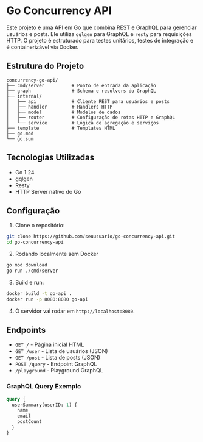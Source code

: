 # Go Concurrency API

Este projeto é uma API em Go que combina REST e GraphQL para gerenciar usuários e posts. Ele utiliza `gqlgen` para GraphQL e `resty` para requisições HTTP. O projeto é estruturado para testes unitários, testes de integração e é containerizável via Docker.

## Estrutura do Projeto

```
concurrency-go-api/
├── cmd/server          # Ponto de entrada da aplicação
├── graph               # Schema e resolvers do GraphQL
├── internal/
│   ├── api             # Cliente REST para usuários e posts
│   ├── handler         # Handlers HTTP
│   ├── model           # Modelos de dados
│   ├── router          # Configuração de rotas HTTP e GraphQL
│   └── service         # Lógica de agregação e serviços
├── template            # Templates HTML
├── go.mod
└── go.sum
```

## Tecnologias Utilizadas

* Go 1.24
* gqlgen
* Resty
* HTTP Server nativo do Go

## Configuração

1. Clone o repositório:

```bash
git clone https://github.com/seuusuario/go-concurrency-api.git
cd go-concurrency-api
```

2. Rodando localmente sem Docker
```bash
go mod download
go run ./cmd/server
```

3. Build e run:

```bash
docker build -t go-api .
docker run -p 8080:8080 go-api
```

4. O servidor vai rodar em `http://localhost:8080`.

## Endpoints

* `GET /` - Página inicial HTML
* `GET /user` - Lista de usuários (JSON)
* `GET /post` - Lista de posts (JSON)
* `POST /query` - Endpoint GraphQL
* `/playground` - Playground GraphQL

### GraphQL Query Exemplo

```graphql
query {
  userSummary(userID: 1) {
    name
    email
    postCount
  }
}
```